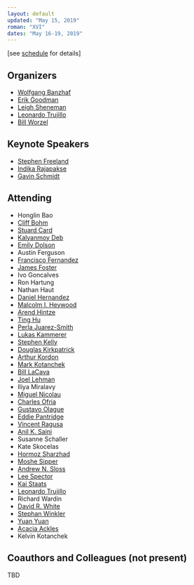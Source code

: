 ```yaml
---
layout: default
updated: "May 15, 2019"
roman: "XVI"
dates: "May 16-19, 2019"
---
```

\[see [schedule](schedule.html) for details]

## Organizers

- [Wolfgang Banzhaf](http://www.cse.msu.edu/~banzhafw/)
- [Erik Goodman](https://www.egr.msu.edu/~goodman/)
- [Leigh Sheneman](http://www.leighsheneman.com)
- [Leonardo Trujillo](https://www.researchgate.net/lab/Leonardo-Trujillo-Lab)
- [Bill Worzel](https://www.spartaninnovations.org/bill-worzel)



## Keynote Speakers

- [Stephen Freeland](https://www.linkedin.com/in/stephen-freeland/)
- [Indika Rajapakse](https://bme.umich.edu/people/indika-rajapakse/)
- [Gavin Schmidt](https://en.wikipedia.org/wiki/Gavin_Schmidt)

## Attending

- Honglin Bao
- [Cliff Bohm](https://integrativebiology.natsci.msu.edu/about/directory/bohm-clifford1/)
- [Stuard Card](https://www.researchgate.net/profile/Stuart_Card3)
- [Kalyanmoy Deb](https://www.egr.msu.edu/~kdeb/)
- [Emily Dolson](http://cse.msu.edu/~dolsonem/)
- Austin Ferguson
- [Francisco Fernandez](https://www.researchgate.net/profile/Francisco_Vega3)
- [James Foster](http://people.ibest.uidaho.edu/~foster/)
- Ivo Goncalves
- Ron Hartung
- Nathan Haut
- [Daniel Hernandez](https://www.researchgate.net/profile/Daniel_Hernandez46)
- [Malcolm I. Heywood](https://web.cs.dal.ca/~mheywood/)
- [Arend Hintze](http://hintzelab.msu.edu)
- [Ting Hu](https://sites.google.com/site/tinghushomepage/)
- [Perla Juarez-Smith](https://tectijuana.academia.edu/PerlaJuarezSmith)
- [Lukas Kammerer](https://heal.heuristiclab.com/team/kammerer)
- [Stephen Kelly](http://stephenkelly.ca/?q=node/29)
- [Douglas Kirkpatrick](https://www.linkedin.com/in/douglas-kirkpatrick-91165b73/)
- [Arthur Kordon](https://www.linkedin.com/in/arthur-kordon-a86980/)
- [Mark Kotanchek](http://www.evolved-analytics.com)
- [Bill LaCava](https://www.linkedin.com/in/williamlacava/)
- [Joel Lehman](http://joellehman.com/)
- Iliya Miralavy
- [Miguel Nicolau](https://people.ucd.ie/miguel.nicolau)
- [Charles Ofria](http://www.ofria.com)
- [Gustavo Olague](http://evovision.cicese.mx/)
- [Eddie Pantridge](https://www.linkedin.com/in/edwardpantridge/)
- [Vincent Ragusa](https://www.linkedin.com/in/vincent-ragusa-bb500b73/)
- [Anil K. Saini](https://www.linkedin.com/in/anil-k-saini/)
- Susanne Schaller
- Kate Skocelas
- [Hormoz Sharzhad](https://www.linkedin.com/in/hormozshahrzad/)
- [Moshe Sipper](http://www.moshesipper.com/)
- [Andrew N. Sloss](https://www.linkedin.com/in/asloss/)
- [Lee Spector](http://faculty.hampshire.edu/lspector/)
- [Kai Staats](https://www.kaistaats.com)
- [Leonardo Trujillo](http://www.tree-lab.org/index.php/people-2/reserachers/46-leonardo-trujillo)
- Richard Wardin
- [David R. White](http://www.davidrwhite.co.uk/)
- [Stephan Winkler](https://heal.heuristiclab.com/team/winkler)
- [Yuan Yuan](https://www.researchgate.net/profile/Yuan_Yuan73)
- [Acacia Ackles](https://www.researchgate.net/profile/Acacia_Ackles)
- Kelvin Kotanchek



## Coauthors and Colleagues (not present)

TBD
